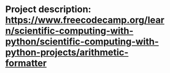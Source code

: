 # Project description: https://www.freecodecamp.org/learn/scientific-computing-with-python/scientific-computing-with-python-projects/arithmetic-formatter
